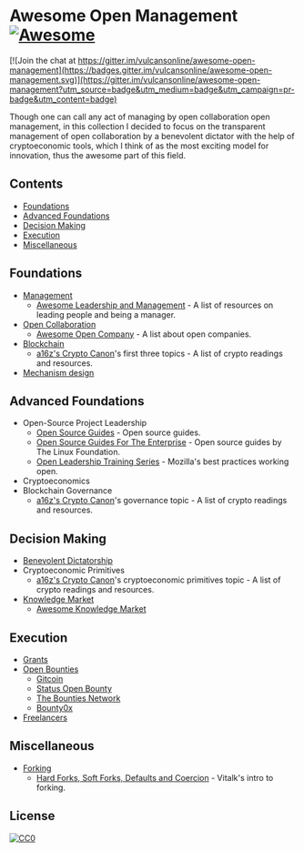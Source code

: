 # Awesome Open Management [![Awesome](https://cdn.rawgit.com/sindresorhus/awesome/d7305f38d29fed78fa85652e3a63e154dd8e8829/media/badge.svg)](https://github.com/sindresorhus/awesome)
[![Join the chat at https://gitter.im/vulcansonline/awesome-open-management](https://badges.gitter.im/vulcansonline/awesome-open-management.svg)](https://gitter.im/vulcansonline/awesome-open-management?utm_source=badge&utm_medium=badge&utm_campaign=pr-badge&utm_content=badge)

Though one can call any act of managing by open collaboration open management, in this collection I decided to focus on the transparent management of open collaboration by a benevolent dictator with the help of cryptoeconomic tools, which I think of as the most exciting model for innovation, thus the awesome part of this field. 
## Contents
- [Foundations](#foundations)
- [Advanced Foundations](#advanced-foundations)
- [Decision Making](#decision-making)
- [Execution](#execution)
- [Miscellaneous](#miscellaneous)
## Foundations
- [Management](https://en.wikipedia.org/wiki/Management)
    - [Awesome Leadership and Management](https://github.com/LappleApple/awesome-leading-and-managing) - A list of resources on leading people and being a manager.
- [Open Collaboration](https://en.wikipedia.org/wiki/Open_collaboration)
    - [Awesome Open Company](https://github.com/opencompany/awesome-open-company) - A list about open companies.
- [Blockchain](https://en.wikipedia.org/wiki/Blockchain)
    - [a16z's Crypto Canon](https://a16z.com/2018/02/10/crypto-readings-resources/)'s first three topics - A list of crypto readings and resources.
- [Mechanism design](https://en.wikipedia.org/wiki/Mechanism_design)
## Advanced Foundations
- Open-Source Project Leadership
    - [Open Source Guides](https://opensource.guide/) - Open source guides.
    - [Open Source Guides For The Enterprise](https://www.linuxfoundation.org/resources/open-source-guides/) - Open source guides by The Linux Foundation.
    - [Open Leadership Training Series](https://mozilla.github.io/open-leadership-training-series/) - Mozilla's best practices working open.
- Cryptoeconomics
- Blockchain Governance
    - [a16z's Crypto Canon](https://a16z.com/2018/02/10/crypto-readings-resources/)'s governance topic - A list of crypto readings and resources.
## Decision Making
- [Benevolent Dictatorship](https://en.wikipedia.org/wiki/Benevolent_dictatorship)
- Cryptoeconomic Primitives
    - [a16z's Crypto Canon](https://a16z.com/2018/02/10/crypto-readings-resources/)'s cryptoeconomic primitives topic - A list of crypto readings and resources.
- [Knowledge Market](https://en.wikipedia.org/wiki/Knowledge_market)
    - [Awesome Knowledge Market](https://github.com/vulcansonline/awesome-knowledge-market)
## Execution
- [Grants](https://en.wikipedia.org/wiki/Grant_(money))
- [Open Bounties](https://en.wikipedia.org/wiki/Bounty_(reward))
    - [Gitcoin](https://gitcoin.co/)
    - [Status Open Bounty](https://openbounty.status.im/)
    - [The Bounties Network](https://bounties.network/)
    - [Bounty0x](https://bounty0x.io/)
- [Freelancers](https://en.wikipedia.org/wiki/Freelancer)
## Miscellaneous
- [Forking](https://en.wikipedia.org/wiki/Fork_(software_development))
    - [Hard Forks, Soft Forks, Defaults and Coercion](https://vitalik.ca/general/2017/03/14/forks_and_markets.html) - Vitalk's intro to forking.

## License

[![CC0](http://mirrors.creativecommons.org/presskit/buttons/88x31/svg/cc-zero.svg)](https://creativecommons.org/publicdomain/zero/1.0/)
